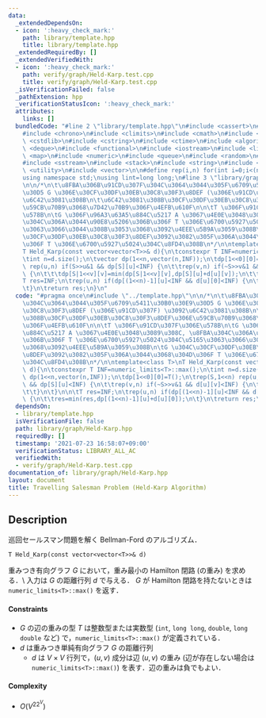 ```yaml
---
data:
  _extendedDependsOn:
  - icon: ':heavy_check_mark:'
    path: library/template.hpp
    title: library/template.hpp
  _extendedRequiredBy: []
  _extendedVerifiedWith:
  - icon: ':heavy_check_mark:'
    path: verify/graph/Held-Karp.test.cpp
    title: verify/graph/Held-Karp.test.cpp
  _isVerificationFailed: false
  _pathExtension: hpp
  _verificationStatusIcon: ':heavy_check_mark:'
  attributes:
    links: []
  bundledCode: "#line 2 \"library/template.hpp\"\n#include <cassert>\n#include <cctype>\n\
    #include <chrono>\n#include <climits>\n#include <cmath>\n#include <cstdio>\n#include\
    \ <cstdlib>\n#include <cstring>\n#include <ctime>\n#include <algorithm>\n#include\
    \ <deque>\n#include <functional>\n#include <iostream>\n#include <limits>\n#include\
    \ <map>\n#include <numeric>\n#include <queue>\n#include <random>\n#include <set>\n\
    #include <sstream>\n#include <stack>\n#include <string>\n#include <tuple>\n#include\
    \ <utility>\n#include <vector>\n\n#define rep(i,n) for(int i=0;i<(n);i++)\n\n\
    using namespace std;\nusing lint=long long;\n#line 3 \"library/graph/Held-Karp.hpp\"\
    \n\n/*\n\t\u8FBA\u306B\u91CD\u307F\u304C\u3064\u3044\u305F\u6709\u5411\u30B0\u30E9\
    \u30D5 G \u306E\u30CF\u30DF\u30EB\u30C8\u30F3\u8DEF (\u306E\u91CD\u307F) \u3092\
    \u6C42\u3081\u308B\n\t\u6C42\u3081\u308B\u30CF\u30DF\u30EB\u30C8\u30F3\u8DEF\u306E\
    \u59CB\u70B9\u3068\u7D42\u70B9\u306F\u4EFB\u610F\n\n\tT \u306F\u91CD\u307F\u306E\
    \u578B\n\tG \u306F\u96A3\u63A5\u884C\u5217 A \u3067\u4E0E\u3048\u3089\u308C, \u8FBA\
    \u304C\u306A\u3044\u90E8\u5206\u306B\u306F T \u306E\u6700\u5927\u5024\u304C\u5165\
    \u3063\u3066\u3044\u308B\u3053\u3068\u3092\u4EEE\u5B9A\u3059\u308B\n\tG \u304C\
    \u30CF\u30DF\u30EB\u30C8\u30F3\u8DEF\u3092\u3082\u305F\u306A\u3044\u3068\u304D\
    \u306F T \u306E\u6700\u5927\u5024\u304C\u8FD4\u308B\n*/\n\ntemplate<class T>\n\
    T Held_Karp(const vector<vector<T>>& d){\n\tconstexpr T INF=numeric_limits<T>::max();\n\
    \tint n=d.size();\n\tvector dp(1<<n,vector(n,INF));\n\tdp[1<<0][0]=T();\n\trep(S,1<<n)\
    \ rep(u,n) if(S>>u&1 && dp[S][u]<INF) {\n\t\trep(v,n) if(~S>>v&1 && d[u][v]<INF)\
    \ {\n\t\t\tdp[S|1<<v][v]=min(dp[S|1<<v][v],dp[S][u]+d[u][v]);\n\t\t}\n\t}\n\n\t\
    T res=INF;\n\trep(u,n) if(dp[(1<<n)-1][u]<INF && d[u][0]<INF) {\n\t\tres=min(res,dp[(1<<n)-1][u]+d[u][0]);\n\
    \t}\n\treturn res;\n}\n"
  code: "#pragma once\n#include \"../template.hpp\"\n\n/*\n\t\u8FBA\u306B\u91CD\u307F\
    \u304C\u3064\u3044\u305F\u6709\u5411\u30B0\u30E9\u30D5 G \u306E\u30CF\u30DF\u30EB\
    \u30C8\u30F3\u8DEF (\u306E\u91CD\u307F) \u3092\u6C42\u3081\u308B\n\t\u6C42\u3081\
    \u308B\u30CF\u30DF\u30EB\u30C8\u30F3\u8DEF\u306E\u59CB\u70B9\u3068\u7D42\u70B9\
    \u306F\u4EFB\u610F\n\n\tT \u306F\u91CD\u307F\u306E\u578B\n\tG \u306F\u96A3\u63A5\
    \u884C\u5217 A \u3067\u4E0E\u3048\u3089\u308C, \u8FBA\u304C\u306A\u3044\u90E8\u5206\
    \u306B\u306F T \u306E\u6700\u5927\u5024\u304C\u5165\u3063\u3066\u3044\u308B\u3053\
    \u3068\u3092\u4EEE\u5B9A\u3059\u308B\n\tG \u304C\u30CF\u30DF\u30EB\u30C8\u30F3\
    \u8DEF\u3092\u3082\u305F\u306A\u3044\u3068\u304D\u306F T \u306E\u6700\u5927\u5024\
    \u304C\u8FD4\u308B\n*/\n\ntemplate<class T>\nT Held_Karp(const vector<vector<T>>&\
    \ d){\n\tconstexpr T INF=numeric_limits<T>::max();\n\tint n=d.size();\n\tvector\
    \ dp(1<<n,vector(n,INF));\n\tdp[1<<0][0]=T();\n\trep(S,1<<n) rep(u,n) if(S>>u&1\
    \ && dp[S][u]<INF) {\n\t\trep(v,n) if(~S>>v&1 && d[u][v]<INF) {\n\t\t\tdp[S|1<<v][v]=min(dp[S|1<<v][v],dp[S][u]+d[u][v]);\n\
    \t\t}\n\t}\n\n\tT res=INF;\n\trep(u,n) if(dp[(1<<n)-1][u]<INF && d[u][0]<INF)\
    \ {\n\t\tres=min(res,dp[(1<<n)-1][u]+d[u][0]);\n\t}\n\treturn res;\n}\n"
  dependsOn:
  - library/template.hpp
  isVerificationFile: false
  path: library/graph/Held-Karp.hpp
  requiredBy: []
  timestamp: '2021-07-23 16:58:07+09:00'
  verificationStatus: LIBRARY_ALL_AC
  verifiedWith:
  - verify/graph/Held-Karp.test.cpp
documentation_of: library/graph/Held-Karp.hpp
layout: document
title: Travelling Salesman Problem (Held-Karp Algorithm)
---
```


## Description
巡回セールスマン問題を解く Bellman-Ford のアルゴリズム．
```
T Held_Karp(const vector<vector<T>>& d)
```
重みつき有向グラフ $G$ において，重み最小の Hamilton 閉路 (の重み) を求める．\\
入力は $G$ の距離行列 $d$ で与える．
$G$ が Hamilton 閉路を持たないときは ``numeric_limits<T>::max()`` を返す．

#### Constraints
- $G$ の辺の重みの型 $T$ は整数型または実数型 (``int``, ``long long``, ``double``, ``long double`` など) で，``numeric_limits<T>::max()`` が定義されている．
- $d$ は重みつき単純有向グラフ $G$ の距離行列
	- $d$ は $V\times V$ 行列で，$(u,v)$ 成分は辺 $(u,v)$ の重み (辺が存在しない場合は ``numeric_limits<T>::max()``) を表す．辺の重みは負でもよい．

#### Complexity
- $O(V^22^V)$
